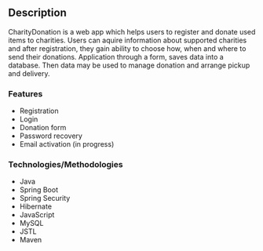 ## Description

CharityDonation is a web app which helps users to register and donate used items to charities. Users can aquire information about supported charities and after registration, they gain ability to choose how, when and where to send their donations. Application through a form, saves data into a database. Then data may be used to manage donation and arrange pickup and delivery.

### Features

  * Registration
  * Login
  * Donation form
  * Password recovery
  * Email activation (in progress)

### Technologies/Methodologies
* Java
* Spring Boot
* Spring Security
* Hibernate
* JavaScript
* MySQL
* JSTL
* Maven


